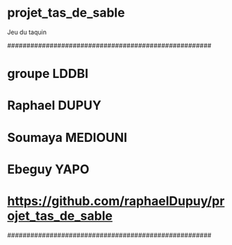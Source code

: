 # projet_tas_de_sable
Jeu du taquin

#####################################################
# groupe LDDBI
# Raphael DUPUY
# Soumaya MEDIOUNI
# Ebeguy YAPO
# https://github.com/raphaelDupuy/projet_tas_de_sable
#####################################################
